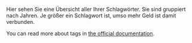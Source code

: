Hier sehen Sie eine Übersicht aller Ihrer Schlagwörter. Sie sind gruppiert nach Jahren. Je größer ein Schlagwort ist, umso mehr Geld ist damit verbunden.

You can read more about tags in [the official documentation](https://docs.firefly-iii.org/concepts/tags).